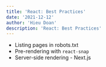 ```yaml
---
title: 'React: Best Practices'
date: '2021-12-12'
author: 'Hieu Doan'
description: 'React: Best Practices'
---
```


- Listing pages in robots.txt
- Pre-rendering with `react-snap`
- Server-side rendering - Next.js
